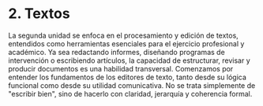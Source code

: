 # 2. Textos

La segunda unidad se enfoca en el procesamiento y edición de textos, entendidos como herramientas esenciales para el ejercicio profesional y académico. Ya sea redactando informes, diseñando programas de intervención o escribiendo artículos, la capacidad de estructurar, revisar y producir documentos es una habilidad transversal. Comenzamos por entender los fundamentos de los editores de texto, tanto desde su lógica funcional como desde su utilidad comunicativa. No se trata simplemente de "escribir bien", sino de hacerlo con claridad, jerarquía y coherencia formal.

